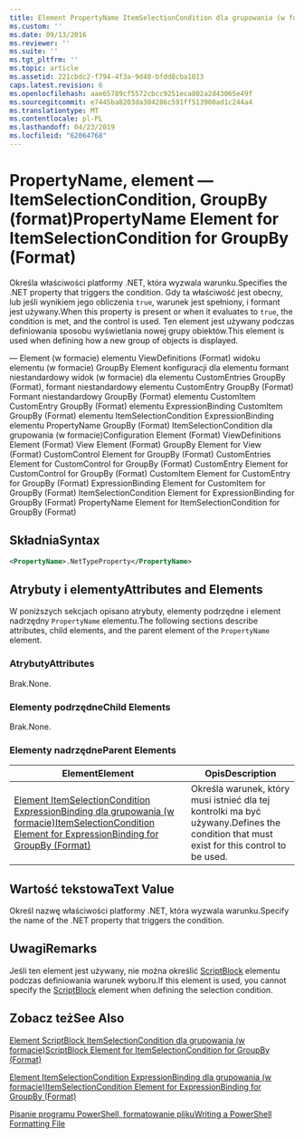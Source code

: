 ```yaml
---
title: Element PropertyName ItemSelectionCondition dla grupowania (w formacie) | Dokumentacja firmy Microsoft
ms.custom: ''
ms.date: 09/13/2016
ms.reviewer: ''
ms.suite: ''
ms.tgt_pltfrm: ''
ms.topic: article
ms.assetid: 221cbdc2-f794-4f3a-9d40-bfdd8cba1013
caps.latest.revision: 6
ms.openlocfilehash: aae65789cf5572cbcc9251eca802a2d43065e49f
ms.sourcegitcommit: e7445ba8203da304286c591ff513900ad1c244a4
ms.translationtype: MT
ms.contentlocale: pl-PL
ms.lasthandoff: 04/23/2019
ms.locfileid: "62064768"
---
```

# <a name="propertyname-element-for-itemselectioncondition-for-groupby-format"></a><span data-ttu-id="54412-102">PropertyName, element — ItemSelectionCondition, GroupBy (format)</span><span class="sxs-lookup"><span data-stu-id="54412-102">PropertyName Element for ItemSelectionCondition for GroupBy (Format)</span></span>

<span data-ttu-id="54412-103">Określa właściwości platformy .NET, która wyzwala warunku.</span><span class="sxs-lookup"><span data-stu-id="54412-103">Specifies the .NET property that triggers the condition.</span></span> <span data-ttu-id="54412-104">Gdy ta właściwość jest obecny, lub jeśli wynikiem jego obliczenia `true`, warunek jest spełniony, i formant jest używany.</span><span class="sxs-lookup"><span data-stu-id="54412-104">When this property is present or when it evaluates to `true`, the condition is met, and the control is used.</span></span> <span data-ttu-id="54412-105">Ten element jest używany podczas definiowania sposobu wyświetlania nowej grupy obiektów.</span><span class="sxs-lookup"><span data-stu-id="54412-105">This element is used when defining how a new group of objects is displayed.</span></span>

<span data-ttu-id="54412-106">— Element (w formacie) elementu ViewDefinitions (Format) widoku elementu (w formacie) GroupBy Element konfiguracji dla elementu formant niestandardowy widok (w formacie) dla elementu CustomEntries GroupBy (Format), formant niestandardowy elementu CustomEntry GroupBy (Format) Formant niestandardowy GroupBy (Format) elementu CustomItem CustomEntry GroupBy (Format) elementu ExpressionBinding CustomItem GroupBy (Format) elementu ItemSelectionCondition ExpressionBinding elementu PropertyName GroupBy (Format) ItemSelectionCondition dla grupowania (w formacie)</span><span class="sxs-lookup"><span data-stu-id="54412-106">Configuration Element (Format) ViewDefinitions Element (Format) View Element (Format) GroupBy Element for View (Format) CustomControl Element for GroupBy (Format) CustomEntries Element for CustomControl for GroupBy (Format) CustomEntry Element for CustomControl for GroupBy (Format) CustomItem Element for CustomEntry for GroupBy (Format) ExpressionBinding Element for CustomItem for GroupBy (Format) ItemSelectionCondition Element for ExpressionBinding for GroupBy (Format) PropertyName Element for ItemSelectionCondition for GroupBy (Format)</span></span>

## <a name="syntax"></a><span data-ttu-id="54412-107">Składnia</span><span class="sxs-lookup"><span data-stu-id="54412-107">Syntax</span></span>

```xml
<PropertyName>.NetTypeProperty</PropertyName>
```

## <a name="attributes-and-elements"></a><span data-ttu-id="54412-108">Atrybuty i elementy</span><span class="sxs-lookup"><span data-stu-id="54412-108">Attributes and Elements</span></span>

<span data-ttu-id="54412-109">W poniższych sekcjach opisano atrybuty, elementy podrzędne i element nadrzędny `PropertyName` elementu.</span><span class="sxs-lookup"><span data-stu-id="54412-109">The following sections describe attributes, child elements, and the parent element of the `PropertyName` element.</span></span>

### <a name="attributes"></a><span data-ttu-id="54412-110">Atrybuty</span><span class="sxs-lookup"><span data-stu-id="54412-110">Attributes</span></span>

<span data-ttu-id="54412-111">Brak.</span><span class="sxs-lookup"><span data-stu-id="54412-111">None.</span></span>

### <a name="child-elements"></a><span data-ttu-id="54412-112">Elementy podrzędne</span><span class="sxs-lookup"><span data-stu-id="54412-112">Child Elements</span></span>

<span data-ttu-id="54412-113">Brak.</span><span class="sxs-lookup"><span data-stu-id="54412-113">None.</span></span>

### <a name="parent-elements"></a><span data-ttu-id="54412-114">Elementy nadrzędne</span><span class="sxs-lookup"><span data-stu-id="54412-114">Parent Elements</span></span>

|<span data-ttu-id="54412-115">Element</span><span class="sxs-lookup"><span data-stu-id="54412-115">Element</span></span>|<span data-ttu-id="54412-116">Opis</span><span class="sxs-lookup"><span data-stu-id="54412-116">Description</span></span>|
|-------------|-----------------|
|[<span data-ttu-id="54412-117">Element ItemSelectionCondition ExpressionBinding dla grupowania (w formacie)</span><span class="sxs-lookup"><span data-stu-id="54412-117">ItemSelectionCondition Element for ExpressionBinding for GroupBy (Format)</span></span>](./itemselectioncondition-element-for-expressionbinding-for-groupby-format.md)|<span data-ttu-id="54412-118">Określa warunek, który musi istnieć dla tej kontrolki ma być używany.</span><span class="sxs-lookup"><span data-stu-id="54412-118">Defines the condition that must exist for this control to be used.</span></span>|

## <a name="text-value"></a><span data-ttu-id="54412-119">Wartość tekstowa</span><span class="sxs-lookup"><span data-stu-id="54412-119">Text Value</span></span>

<span data-ttu-id="54412-120">Określ nazwę właściwości platformy .NET, która wyzwala warunku.</span><span class="sxs-lookup"><span data-stu-id="54412-120">Specify the name of the .NET property that triggers the condition.</span></span>

## <a name="remarks"></a><span data-ttu-id="54412-121">Uwagi</span><span class="sxs-lookup"><span data-stu-id="54412-121">Remarks</span></span>

<span data-ttu-id="54412-122">Jeśli ten element jest używany, nie można określić [ScriptBlock](./scriptblock-element-for-itemselectioncondition-for-groupby-format.md) elementu podczas definiowania warunek wyboru.</span><span class="sxs-lookup"><span data-stu-id="54412-122">If this element is used, you cannot specify the [ScriptBlock](./scriptblock-element-for-itemselectioncondition-for-groupby-format.md) element when defining the selection condition.</span></span>

## <a name="see-also"></a><span data-ttu-id="54412-123">Zobacz też</span><span class="sxs-lookup"><span data-stu-id="54412-123">See Also</span></span>

[<span data-ttu-id="54412-124">Element ScriptBlock ItemSelectionCondition dla grupowania (w formacie)</span><span class="sxs-lookup"><span data-stu-id="54412-124">ScriptBlock Element for ItemSelectionCondition for GroupBy (Format)</span></span>](./scriptblock-element-for-itemselectioncondition-for-groupby-format.md)

[<span data-ttu-id="54412-125">Element ItemSelectionCondition ExpressionBinding dla grupowania (w formacie)</span><span class="sxs-lookup"><span data-stu-id="54412-125">ItemSelectionCondition Element for ExpressionBinding for GroupBy (Format)</span></span>](./itemselectioncondition-element-for-expressionbinding-for-groupby-format.md)

[<span data-ttu-id="54412-126">Pisanie programu PowerShell, formatowanie pliku</span><span class="sxs-lookup"><span data-stu-id="54412-126">Writing a PowerShell Formatting File</span></span>](./writing-a-powershell-formatting-file.md)
